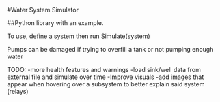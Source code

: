 #Water System Simulator

##Python library with an example.

To use, define a system then run Simulate(system)


Pumps can be damaged if trying to overfill a tank or not pumping enough water

TODO:
-more health features and warnings
-load sink/well data from external file and simulate over time
-Improve visuals
-add images that appear when hovering over a subsystem to better explain said system (relays)
